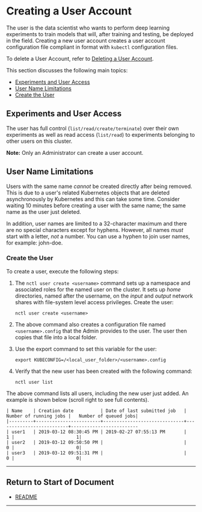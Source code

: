 # Creating a User Account

The user is the data scientist who wants to perform deep learning experiments to train models that will, after training and testing, be deployed in the field. Creating a new user account creates a user account configuration file compliant in format with `kubectl` configuration files.

To delete a User Account, refer to [Deleting a User Account](../actions/delete_user.md). 

This section discusses the following main topics:

- [Experiments and User Access](#experiments-and-user-access)
- [User Name Limitations](#user-name-limitations)
- [Create the User](#create-the-user)


## Experiments and User Access 

The user has full control (`list/read/create/terminate`) over their own experiments as well as read access (`list/read`) to experiments belonging to other users on this cluster. 

**Note:** Only an Administrator can create a user account. 

## User Name Limitations

Users with the same name _cannot_ be created directly after being removed. This is due to a user's related Kubernetes objects that are deleted asynchronously by Kubernetes and this can take some time. Consider waiting 10 minutes before creating a user with the same name; the same name as the user just deleted.

In addition, user names are limited to a 32-character maximum and there are no special characters except for hyphens. However, all names _must_ start with a letter, _not_ a number. You can use a hyphen to join user names, for example: john-doe.

### Create the User

To create a user, execute the following steps:

1. The `nctl user create <username>`  command sets up a namespace and associated roles for the named user on the cluster. It sets up _home_ directories, named after the username, on the _input_ and _output_ network shares with file-system level access privileges. Create the user:
 
    `nctl user create <username>`

2. The above command also creates a configuration file named `<username>.config` that the Admin provides to the user. The user then copies that file into a local folder. 
  
3. Use the export command to set this variable for the user:
 
    `export KUBECONFIG=/<local_user_folder>/<username>.config`

4. Verify that the new user has been created with the following command:

   `nctl user list`

The above command lists all users, including the new user just added. An example is shown below (scroll right to see full contents). 

```
| Name    | Creation date          | Date of last submitted job   |   Number of running jobs |   Number of queued jobs|
|---------+------------------------+------------------------------+--------------------------+-------------------------
| user1   | 2019-03-12 08:30:45 PM | 2019-02-27 07:55:13 PM       |                        1 |                       1|
| user2   | 2019-03-12 09:50:50 PM |                              |                        0 |                       0|
| user3   | 2019-03-12 09:51:31 PM |                              |                        0 |                       0|

```


----------------------

## Return to Start of Document

* [README](../README.md)
----------------------

